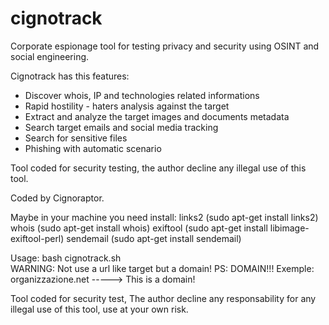 # cignotrack

Corporate espionage tool for testing privacy and security 
using OSINT and social engineering.

Cignotrack has this features:

- Discover whois, IP and technologies related informations
- Rapid hostility - haters analysis against the target
- Extract and analyze the target images and documents metadata
- Search target emails and social media tracking
- Search for sensitive files
- Phishing with automatic scenario

Tool coded for security testing, the author decline any illegal use of this tool.

Coded by Cignoraptor.

Maybe in your machine you need install: 
links2 (sudo apt-get install links2) 
whois (sudo apt-get install whois)
exiftool (sudo apt-get install libimage-exiftool-perl)
sendemail (sudo apt-get install sendemail)

Usage: bash cignotrack.sh   
WARNING: Not use a url like target but a domain!
PS: DOMAIN!!!
Exemple: organizzazione.net -----> This is a domain!

Tool coded for security test, The author decline any responsability for any illegal use of this tool, use at your own risk.


